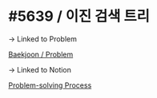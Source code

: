 # #5639 / 이진 검색 트리

-> Linked to Problem

[Baekjoon / Problem](https://www.acmicpc.net/problem/5639)


-> Linked to Notion

[Problem-solving Process](https://jaeyoung-yu.notion.site/5639-ede9616f7d384a69a58d893b8b8e4302)